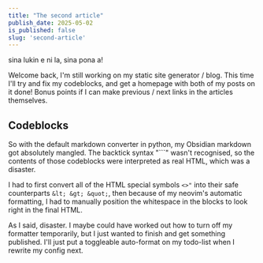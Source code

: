 ```yaml
---
title: "The second article"
publish_date: 2025-05-02
is_published: false
slug: 'second-article'
---
```

sina lukin e ni la, sina pona a!

Welcome back, I'm still working on my static site generator / blog. This time I'll try and fix my codeblocks, and get a homepage with both of my posts on it done! Bonus points if I can make previous / next links in the articles themselves.

## Codeblocks

So with the default markdown converter in python, my Obsidian markdown got absolutely mangled. The backtick syntax "\`\`\`" wasn't recognised, so the contents of those codeblocks were interpreted as real HTML, which was a disaster.

I had to first convert all of the HTML special symbols `<>"` into their safe counterparts `&lt; &gt; &quot;`, then because of my neovim's automatic formatting, I had to manually position the whitespace in the blocks to look right in the final HTML.

As I said, disaster. I maybe could have worked out how to turn off my formatter temporarily, but I just wanted to finish and get something published. I'll just put a toggleable auto-format on my todo-list when I rewrite my config next.


